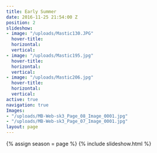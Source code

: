 ```yaml
---
title: Early Summer
date: 2016-11-25 21:54:00 Z
position: 2
slideshow:
- image: "/uploads/Mastic130.JPG"
  hover-title: 
  horizontal: 
  vertical: 
- image: "/uploads/Mastic195.jpg"
  hover-title: 
  horizontal: 
  vertical: 
- image: "/uploads/Mastic206.jpg"
  hover-title: 
  horizontal: 
  vertical: 
active: true
navigation: true
Images:
- "/uploads/MB-Web-sk3_Page_08_Image_0001.jpg"
- "/uploads/MB-Web-sk3_Page_07_Image_0001.jpg"
layout: page
---
```


{% assign season = page %}
{% include slideshow.html %}